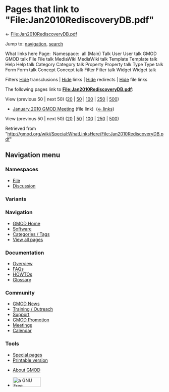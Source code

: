 <div id="mw-page-base" class="noprint">

</div>

<div id="mw-head-base" class="noprint">

</div>

<div id="content" class="mw-body" role="main">

<span id="top"></span>

<div id="mw-js-message" style="display:none;">

</div>



# <span dir="auto">Pages that link to "File:Jan2010RediscoveryDB.pdf"</span>

<div id="bodyContent">

<div id="contentSub">

←
[File:Jan2010RediscoveryDB.pdf](/wiki/File:Jan2010RediscoveryDB.pdf "File:Jan2010RediscoveryDB.pdf")

</div>

<div id="jump-to-nav" class="mw-jump">

Jump to: [navigation](#mw-navigation), [search](#p-search)

</div>

<div id="mw-content-text">

What links here Page:  Namespace:  all (Main) Talk User User talk GMOD
GMOD talk File File talk MediaWiki MediaWiki talk Template Template talk
Help Help talk Category Category talk Property Property talk Type Type
talk Form Form talk Concept Concept talk Filter Filter talk Widget
Widget talk

Filters
[Hide](/mediawiki/index.php?title=Special:WhatLinksHere/File:Jan2010RediscoveryDB.pdf&hidetrans=1 "Special:WhatLinksHere/File:Jan2010RediscoveryDB.pdf")
transclusions \|
[Hide](/mediawiki/index.php?title=Special:WhatLinksHere/File:Jan2010RediscoveryDB.pdf&hidelinks=1 "Special:WhatLinksHere/File:Jan2010RediscoveryDB.pdf")
links \|
[Hide](/mediawiki/index.php?title=Special:WhatLinksHere/File:Jan2010RediscoveryDB.pdf&hideredirs=1 "Special:WhatLinksHere/File:Jan2010RediscoveryDB.pdf")
redirects \|
[Hide](/mediawiki/index.php?title=Special:WhatLinksHere/File:Jan2010RediscoveryDB.pdf&hideimages=1 "Special:WhatLinksHere/File:Jan2010RediscoveryDB.pdf")
file links

The following pages link to
**[File:Jan2010RediscoveryDB.pdf](/wiki/File:Jan2010RediscoveryDB.pdf "File:Jan2010RediscoveryDB.pdf")**:

View (previous 50 \| next 50)
([20](/mediawiki/index.php?title=Special:WhatLinksHere/File:Jan2010RediscoveryDB.pdf&limit=20 "Special:WhatLinksHere/File:Jan2010RediscoveryDB.pdf")
\|
[50](/mediawiki/index.php?title=Special:WhatLinksHere/File:Jan2010RediscoveryDB.pdf&limit=50 "Special:WhatLinksHere/File:Jan2010RediscoveryDB.pdf")
\|
[100](/mediawiki/index.php?title=Special:WhatLinksHere/File:Jan2010RediscoveryDB.pdf&limit=100 "Special:WhatLinksHere/File:Jan2010RediscoveryDB.pdf")
\|
[250](/mediawiki/index.php?title=Special:WhatLinksHere/File:Jan2010RediscoveryDB.pdf&limit=250 "Special:WhatLinksHere/File:Jan2010RediscoveryDB.pdf")
\|
[500](/mediawiki/index.php?title=Special:WhatLinksHere/File:Jan2010RediscoveryDB.pdf&limit=500 "Special:WhatLinksHere/File:Jan2010RediscoveryDB.pdf"))

- [January 2010 GMOD
  Meeting](/wiki/January_2010_GMOD_Meeting "January 2010 GMOD Meeting")
  (file link) ‎ <span class="mw-whatlinkshere-tools">([←
  links](/mediawiki/index.php?title=Special:WhatLinksHere&target=January+2010+GMOD+Meeting "Special:WhatLinksHere"))</span>

View (previous 50 \| next 50)
([20](/mediawiki/index.php?title=Special:WhatLinksHere/File:Jan2010RediscoveryDB.pdf&limit=20 "Special:WhatLinksHere/File:Jan2010RediscoveryDB.pdf")
\|
[50](/mediawiki/index.php?title=Special:WhatLinksHere/File:Jan2010RediscoveryDB.pdf&limit=50 "Special:WhatLinksHere/File:Jan2010RediscoveryDB.pdf")
\|
[100](/mediawiki/index.php?title=Special:WhatLinksHere/File:Jan2010RediscoveryDB.pdf&limit=100 "Special:WhatLinksHere/File:Jan2010RediscoveryDB.pdf")
\|
[250](/mediawiki/index.php?title=Special:WhatLinksHere/File:Jan2010RediscoveryDB.pdf&limit=250 "Special:WhatLinksHere/File:Jan2010RediscoveryDB.pdf")
\|
[500](/mediawiki/index.php?title=Special:WhatLinksHere/File:Jan2010RediscoveryDB.pdf&limit=500 "Special:WhatLinksHere/File:Jan2010RediscoveryDB.pdf"))

</div>

<div class="printfooter">

Retrieved from
"<http://gmod.org/wiki/Special:WhatLinksHere/File:Jan2010RediscoveryDB.pdf>"

</div>

<div id="catlinks" class="catlinks catlinks-allhidden">

</div>

<div class="visualClear">

</div>

</div>

</div>

<div id="mw-navigation">

## Navigation menu

<div id="mw-head">



<div id="left-navigation">

<div id="p-namespaces" class="vectorTabs" role="navigation"
aria-labelledby="p-namespaces-label">

### Namespaces

- <span id="ca-nstab-image"><a href="/wiki/File:Jan2010RediscoveryDB.pdf" accesskey="c"
  title="View the file page [c]">File</a></span>
- <span id="ca-talk"><a
  href="/mediawiki/index.php?title=File_talk:Jan2010RediscoveryDB.pdf&amp;action=edit&amp;redlink=1"
  accesskey="t"
  title="Discussion about the content page [t]">Discussion</a></span>

</div>

<div id="p-variants" class="vectorMenu emptyPortlet" role="navigation"
aria-labelledby="p-variants-label">

### 

### Variants[](#)

<div class="menu">

</div>

</div>

</div>

<div id="right-navigation">





</div>



</div>

</div>

</div>

<div id="mw-panel">

<div id="p-logo" role="banner">

<a href="/wiki/Main_Page"
style="background-image: url(http://gmod.org/images/GMOD-cogs.png);"
title="Visit the main page"></a>

</div>

<div id="p-Navigation" class="portal" role="navigation"
aria-labelledby="p-Navigation-label">

### Navigation

<div class="body">

- <span id="n-GMOD-Home">[GMOD Home](/wiki/Main_Page)</span>
- <span id="n-Software">[Software](/wiki/GMOD_Components)</span>
- <span id="n-Categories-.2F-Tags">[Categories /
  Tags](/wiki/Categories)</span>
- <span id="n-View-all-pages">[View all
  pages](/wiki/Special:AllPages)</span>

</div>

</div>

<div id="p-Documentation" class="portal" role="navigation"
aria-labelledby="p-Documentation-label">

### Documentation

<div class="body">

- <span id="n-Overview">[Overview](/wiki/Overview)</span>
- <span id="n-FAQs">[FAQs](/wiki/Category:FAQ)</span>
- <span id="n-HOWTOs">[HOWTOs](/wiki/Category:HOWTO)</span>
- <span id="n-Glossary">[Glossary](/wiki/Glossary)</span>

</div>

</div>

<div id="p-Community" class="portal" role="navigation"
aria-labelledby="p-Community-label">

### Community

<div class="body">

- <span id="n-GMOD-News">[GMOD News](/wiki/GMOD_News)</span>
- <span id="n-Training-.2F-Outreach">[Training /
  Outreach](/wiki/Training_and_Outreach)</span>
- <span id="n-Support">[Support](/wiki/Support)</span>
- <span id="n-GMOD-Promotion">[GMOD
  Promotion](/wiki/GMOD_Promotion)</span>
- <span id="n-Meetings">[Meetings](/wiki/Meetings)</span>
- <span id="n-Calendar">[Calendar](/wiki/Calendar)</span>

</div>

</div>

<div id="p-tb" class="portal" role="navigation"
aria-labelledby="p-tb-label">

### Tools

<div class="body">

- <span id="t-specialpages"><a href="/wiki/Special:SpecialPages" accesskey="q"
  title="A list of all special pages [q]">Special pages</a></span>
- <span id="t-print"><a
  href="/mediawiki/index.php?title=Special:WhatLinksHere/File:Jan2010RediscoveryDB.pdf&amp;printable=yes"
  rel="alternate" accesskey="p"
  title="Printable version of this page [p]">Printable version</a></span>

</div>

</div>

</div>

</div>

<div id="footer" role="contentinfo">

- <span id="footer-places-about">[About
  GMOD](/wiki/GMOD:About "GMOD:About")</span>

<!-- -->

- <span id="footer-copyrightico">[<img src="http://www.gnu.org/graphics/gfdl-logo-small.png" width="88"
  height="31" alt="a GNU Free Documentation License" />](http://www.gnu.org/licenses/fdl-1.3.html)</span>




</div>
